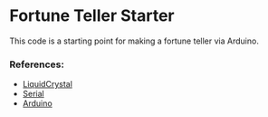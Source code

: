 # Fortune Teller Starter

This code is a starting point for making a fortune teller via Arduino.

### References:
- [LiquidCrystal](https://www.arduino.cc/en/Reference/LiquidCrystal)
- [Serial](https://www.arduino.cc/reference/en/language/functions/communication/serial/)
- [Arduino](https://www.arduino.cc/reference/en/)
